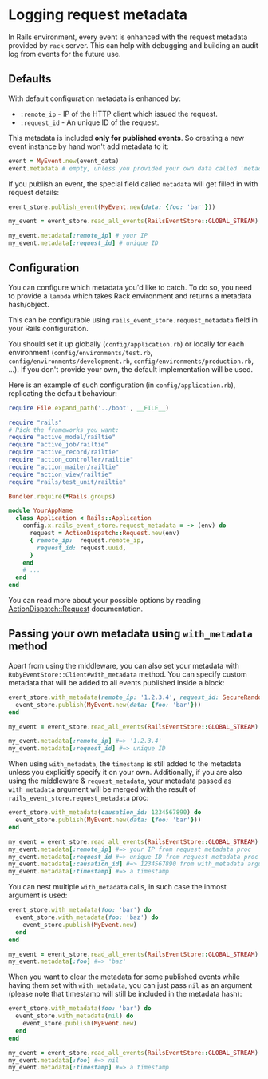 # Logging request metadata

In Rails environment, every event is enhanced with the request metadata provided by `rack` server. This can help with debugging and building an audit log from events for the future use.

## Defaults

With default configuration metadata is enhanced by:

* `:remote_ip` - IP of the HTTP client which issued the request.
* `:request_id` - An unique ID of the request.

This metadata is included **only for published events**. So creating a new event instance by hand won't add metadata to it:

```ruby
event = MyEvent.new(event_data)
event.metadata # empty, unless you provided your own data called 'metadata'.
```

If you publish an event, the special field called `metadata` will get filled in with request details:

```ruby
event_store.publish_event(MyEvent.new(data: {foo: 'bar'}))

my_event = event_store.read_all_events(RailsEventStore::GLOBAL_STREAM).last

my_event.metadata[:remote_ip] # your IP
my_event.metadata[:request_id] # unique ID
```

## Configuration

You can configure which metadata you'd like to catch. To do so, you need to provide a `lambda` which takes Rack environment and returns a metadata hash/object.

This can be configurable using `rails_event_store.request_metadata` field in your Rails configuration.

You should set it up globally (`config/application.rb`) or locally for each environment (`config/environments/test.rb`, `config/environments/development.rb`, `config/environments/production.rb`, ...). If you don't provide your own, the default implementation will be used.

Here is an example of such configuration (in `config/application.rb`), replicating the default behaviour:

```ruby
require File.expand_path('../boot', __FILE__)

require "rails"
# Pick the frameworks you want:
require "active_model/railtie"
require "active_job/railtie"
require "active_record/railtie"
require "action_controller/railtie"
require "action_mailer/railtie"
require "action_view/railtie"
require "rails/test_unit/railtie"

Bundler.require(*Rails.groups)

module YourAppName
  class Application < Rails::Application
    config.x.rails_event_store.request_metadata = -> (env) do
      request = ActionDispatch::Request.new(env)
      { remote_ip:  request.remote_ip,
        request_id: request.uuid,
      }
    end
    # ...
  end
end
```

You can read more about your possible options by reading [ActionDispatch::Request](http://api.rubyonrails.org/classes/ActionDispatch/Request.html) documentation.

## Passing your own metadata using `with_metadata` method

Apart from using the middleware, you can also set your metadata with `RubyEventStore::Client#with_metadata` method. You can specify custom metadata that will be added to all events published inside a block:

```ruby
event_store.with_metadata(remote_ip: '1.2.3.4', request_id: SecureRandom.uuid) do
  event_store.publish(MyEvent.new(data: {foo: 'bar'}))
end

my_event = event_store.read_all_events(RailsEventStore::GLOBAL_STREAM).last

my_event.metadata[:remote_ip] #=> '1.2.3.4'
my_event.metadata[:request_id] #=> unique ID
```

When using `with_metadata`, the `timestamp` is still added to the metadata unless you explicitly specify it on your own. Additionally, if you are also using the middleware & `request_metadata`, your metadata passed as `with_metadata` argument will be merged with the result of `rails_event_store.request_metadata` proc:

```ruby
event_store.with_metadata(causation_id: 1234567890) do
  event_store.publish(MyEvent.new(data: {foo: 'bar'}))
end

my_event = event_store.read_all_events(RailsEventStore::GLOBAL_STREAM).last
my_event.metadata[:remote_ip] #=> your IP from request metadata proc
my_event.metadata[:request_id #=> unique ID from request metadata proc
my_event.metadata[:causation_id] #=> 1234567890 from with_metadata argument
my_event.metadata[:timestamp] #=> a timestamp
```

You can nest multiple `with_metadata` calls, in such case the inmost argument is used:

```ruby
event_store.with_metadata(foo: 'bar') do
  event_store.with_metadata(foo: 'baz') do
    event_store.publish(MyEvent.new)
  end
end

my_event = event_store.read_all_events(RailsEventStore::GLOBAL_STREAM).last
my_event.metadata[:foo] #=> 'baz'
```

When you want to clear the metadata for some published events while having them set with `with_metadata`, you can just pass `nil` as an argument (please note that timestamp will still be included in the metadata hash):

```ruby
event_store.with_metadata(foo: 'bar') do
  event_store.with_metadata(nil) do
    event_store.publish(MyEvent.new)
  end
end

my_event = event_store.read_all_events(RailsEventStore::GLOBAL_STREAM).last
my_event.metadata[:foo] #=> nil
my_event.metadata[:timestamp] #=> a timestamp
```

